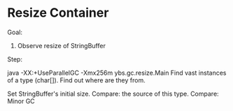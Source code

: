 Resize Container
==
Goal:
1. Observe resize of StringBuffer

Step:

java -XX:+UseParallelGC -Xmx256m ybs.gc.resize.Main
Find vast instances of a type (char[]). Find out where are they from.

Set StringBuffer's initial size.
Compare: the source of this type.
Compare: Minor GC 

